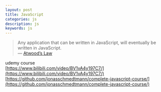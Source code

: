 ```yaml
---
layout: post
title: JavaScript
categories: js
description: js
keywords: js
---
```


> Any application that can be written in JavaScript, will eventually be written in JavaScript.  
> — [Atwood’s Law](https://blog.codinghorror.com/the-principle-of-least-power/)

udemy course  
[https://www.bilibili.com/video/BV1vA4y197C7/](https://www.bilibili.com/video/BV1vA4y197C7/)  
[https://github.com/jonasschmedtmann/complete-javascript-course/](https://github.com/jonasschmedtmann/complete-javascript-course/)
